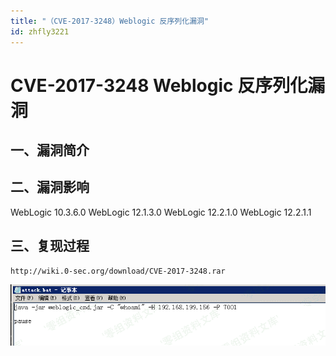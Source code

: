 ```yaml
---
title: "（CVE-2017-3248）Weblogic 反序列化漏洞"
id: zhfly3221
---
```


# CVE-2017-3248 Weblogic 反序列化漏洞

## 一、漏洞简介

## 二、漏洞影响

WebLogic 10.3.6.0
WebLogic 12.1.3.0
WebLogic 12.2.1.0
WebLogic 12.2.1.1

## 三、复现过程

```
http://wiki.0-sec.org/download/CVE-2017-3248.rar 
```

![3.png](../img/724218ad195394272f09558f36338f28.png)